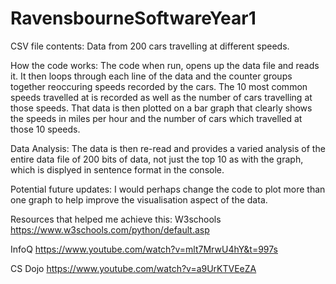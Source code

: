 # RavensbourneSoftwareYear1
CSV file contents: Data from 200 cars travelling at different speeds.

How the code works:
The code when run, opens up the data file and reads it. It then loops through each line of the data and the counter groups together reoccuring speeds recorded by the cars. The 10 most common speeds travelled at is recorded as well as the number of cars travelling at those speeds. That data is then plotted on a bar graph that clearly shows the speeds in miles per hour and the number of cars which travelled at those 10 speeds.

Data Analysis:
The data is then re-read and provides a varied analysis of the entire data file of 200 bits of data, not just the top 10 as with the graph, which is displyed in sentence format in the console. 

Potential future updates:
I would perhaps change the code to plot more than one graph to help improve the visualisation aspect of the data.

Resources that helped me achieve this:
W3schools
https://www.w3schools.com/python/default.asp

InfoQ
https://www.youtube.com/watch?v=mlt7MrwU4hY&t=997s

CS Dojo
https://www.youtube.com/watch?v=a9UrKTVEeZA
